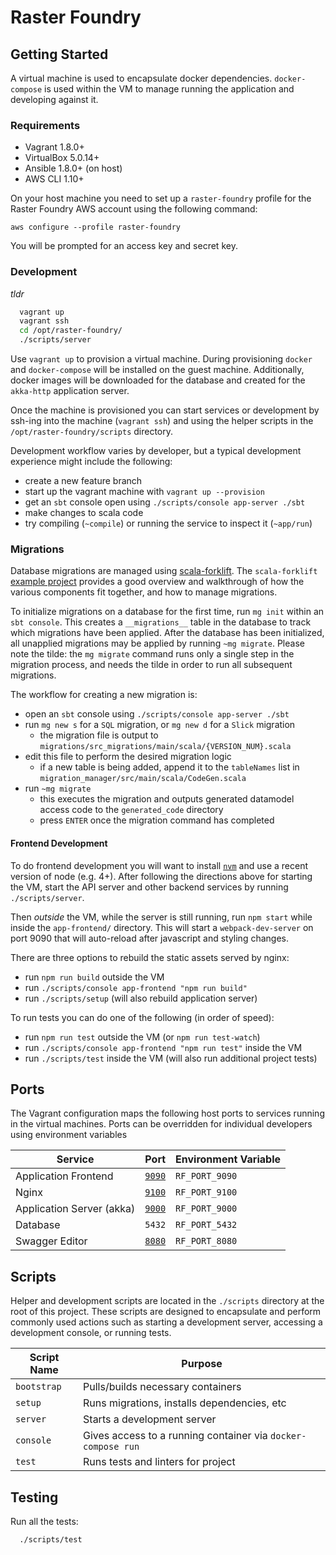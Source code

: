 # Raster Foundry

## Getting Started

A virtual machine is used to encapsulate docker dependencies. `docker-compose` is used within the VM to manage running the application and developing against it.

### Requirements
- Vagrant 1.8.0+
- VirtualBox 5.0.14+
- Ansible 1.8.0+ (on host)
- AWS CLI 1.10+

On your host machine you need to set up a `raster-foundry` profile for the Raster Foundry AWS account using the following command:
```
aws configure --profile raster-foundry
```
You will be prompted for an access key and secret key.

### Development

_tldr_
```bash
  vagrant up
  vagrant ssh
  cd /opt/raster-foundry/
  ./scripts/server
```

Use `vagrant up` to provision a virtual machine. During provisioning `docker` and `docker-compose` will be installed on the guest machine. Additionally, docker images will be downloaded for the database and created for the `akka-http` application server.

Once the machine is provisioned you can start services or development by ssh-ing into the machine (`vagrant ssh`) and using the helper scripts in the `/opt/raster-foundry/scripts` directory.

Development workflow varies by developer, but a typical development experience might include the following:
 - create a new feature branch
 - start up the vagrant machine with `vagrant up --provision`
 - get an `sbt` console open using `./scripts/console app-server ./sbt`
 - make changes to scala code
 - try compiling (`~compile`) or running the service to inspect it (`~app/run`)

### Migrations

Database migrations are managed using [scala-forklift](https://github.com/lastland/scala-forklift). The `scala-forklift` [example project](https://github.com/lastland/scala-forklift/tree/develop/example) provides a good overview and walkthrough of how the various components fit together, and how to manage migrations.

To initialize migrations on a database for the first time, run `mg init` within an `sbt console`. This creates a `__migrations__` table in the database to track which migrations have been applied. After the database has been initialized, all unapplied migrations may be applied by running `~mg migrate`. Please note the tilde: the `mg migrate` command runs only a single step in the migration process, and needs the tilde in order to run all subsequent migrations.

The workflow for creating a new migration is:
 - open an `sbt` console using `./scripts/console app-server ./sbt`
 - run `mg new s` for a `SQL` migration, or `mg new d` for a `Slick` migration
   - the migration file is output to `migrations/src_migrations/main/scala/{VERSION_NUM}.scala`
 - edit this file to perform the desired migration logic
   - if a new table is being added, append it to the `tableNames` list in `migration_manager/src/main/scala/CodeGen.scala`
 - run `~mg migrate`
   - this executes the migration and outputs generated datamodel access code to the `generated_code` directory
   - press `ENTER` once the migration command has completed

#### Frontend Development

To do frontend development you will want to install [`nvm`](https://github.com/creationix/nvm#install-script) and use a recent version of node (e.g. 4+). After following the directions above for starting the VM, start the API server and other backend services by running `./scripts/server`.

Then _outside_ the VM, while the server is still running, run `npm start` while inside the `app-frontend/` directory. This will start a `webpack-dev-server` on port 9090 that will auto-reload after javascript and styling changes.

There are three options to rebuild the static assets served by nginx:
 - run `npm run build` outside the VM
 - run `./scripts/console app-frontend "npm run build"`
 - run `./scripts/setup` (will also rebuild application server)
 
To run tests you can do one of the following (in order of speed):
 - run `npm run test` outside the VM (or `npm run test-watch`)
 - run `./scripts/console app-frontend "npm run test"` inside the VM
 - run `./scripts/test` inside the VM (will also run additional project tests)

## Ports

The Vagrant configuration maps the following host ports to services running in the virtual machines. Ports can be overridden for individual developers using environment variables

| Service                   | Port                            | Environment Variable |
|---------------------------|---------------------------------|----------------------|
| Application Frontend      | [`9090`](http://localhost:9090) | `RF_PORT_9090`       |
| Nginx                     | [`9100`](http://localhost:9100) | `RF_PORT_9100`       |
| Application Server (akka) | [`9000`](http://localhost:9000) | `RF_PORT_9000`       |
| Database                  | `5432`                          | `RF_PORT_5432`       |
| Swagger Editor            | [`8080`](http://localhost:8080) | `RF_PORT_8080`       |


## Scripts

Helper and development scripts are located in the `./scripts` directory at the root of this project. These scripts are designed to encapsulate and perform commonly used actions such as starting a development server, accessing a development console, or running tests.

| Script Name | Purpose                                                      |
|-------------|--------------------------------------------------------------|
| `bootstrap` | Pulls/builds necessary containers                            |
| `setup`     | Runs migrations, installs dependencies, etc                  |
| `server`    | Starts a development server                                  |
| `console`   | Gives access to a running container via `docker-compose run` |
| `test`      | Runs tests and linters for project                           |

## Testing

Run all the tests:

```bash
  ./scripts/test
```
